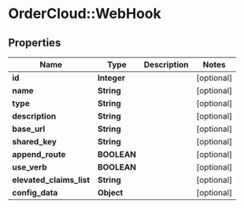 # OrderCloud::WebHook

## Properties
Name | Type | Description | Notes
------------ | ------------- | ------------- | -------------
**id** | **Integer** |  | [optional] 
**name** | **String** |  | [optional] 
**type** | **String** |  | [optional] 
**description** | **String** |  | [optional] 
**base_url** | **String** |  | [optional] 
**shared_key** | **String** |  | [optional] 
**append_route** | **BOOLEAN** |  | [optional] 
**use_verb** | **BOOLEAN** |  | [optional] 
**elevated_claims_list** | **String** |  | [optional] 
**config_data** | **Object** |  | [optional] 


